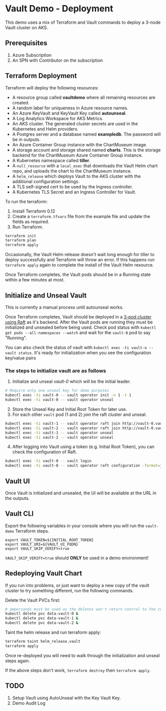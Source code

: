 # Vault Demo - Deployment

This demo uses a mix of Terraform and Vault commands to deploy a 3-node Vault cluster on AKS.

## Prerequisites

1. Azure Subscription
2. An SPN with Contributor on the subscription

## Terraform Deployment

Terraform will deploy the following resources:

* A resource group called **vaultdemo** where all remaining resources are created.
* A random label for uniqueness in Azure resource names.
* An Azure KeyVault and KeyVault Key called **autounseal**.
* A Log Analytics Workspace for AKS Metrics.
* An AKS cluster. The generated cluster secrets are used in the Kubernetes and Helm providers.
* A Postgres server and a database named **exampledb**. The password will be in outputs.
* An Azure Container Group instance with the ChartMuseum image.
* A storage account and storage shared named **charts**. This is the storage backend for the ChartMuseum Azure Container Group instance.
* A Kubernetes namespace called **tiller**.
* A `null_resource` with a `local_exec` that downloads the Vault Helm chart repo, and uploads the chart to the ChartMuseum instance.
* A `helm_release` which deploys Vault to the AKS cluster with the additional configuration settings.
* A TLS self-signed cert to be used by the Ingress controller.
* A Kubernetes TLS Secret and an Ingress Controller for Vault.

To run the terraform:

1. Install Terraform 0.12
2. Create a `terraform.tfvars` file from the example file and update the fields as required.
3. Run Terraform.
``` sh
terraform init
terraform plan
terraform apply
```

Occasionally, the Vault Helm release doesn't wait long enough for tiller to deploy successfully and Terraform will throw an error. If this happens run `terraform apply` again to complete the install of the Vault Helm resource.

Once Terraform completes, the Vault pods should be in a Running state within a few minutes at most. 


## Initialize and Unseal Vault

This is currently a manual process until autounseal works.

Once Terraform completes, Vault should be deployed in a [3-pod cluster using Raft](https://github.com/hashicorp/vault-helm/issues/40) as it's backend. After the Vault pods are running they must be initialized and unsealed before being used. Check pod status with `kubectl get pods --all-namespaces --watch` and wait for the `vault-0` pod to say "Running". 

You can also check the status of vault with `kubectl exec -ti vault-o -- vault status`. It's ready for initialization when you see the configuration key/value pairs

### The steps to initialize vault are as follows

1. Initialize and unseal *vault-0* which will be the initial leader.

``` sh
# Require only one unseal key for demo purposes
kubectl exec -ti vault-0 -- vault operator init -n 1 -t 1
kubectl exec -ti vault-0 -- vault operator unseal
```

2. Store the Unseal Key and Initial Root Token for later use.
3. For each other `vault` pod (1 and 2) join the raft cluster and unseal.

``` sh
kubectl exec -ti vault-1 -- vault operator raft join http://vault-0.vault-headless:8200
kubectl exec -ti vault-2 -- vault operator raft join http://vault-0.vault-headless:8200
kubectl exec -ti vault-1 -- vault operator unseal
kubectl exec -ti vault-2 -- vault operator unseal
```

4. After logging into Vault using a token (e.g. Initial Root Token), you can check the configuration of Raft.

``` sh
kubectl exec -ti vault-0 -- vault login
kubectl exec -ti vault-0 -- vault operator raft configuration -format=json
```

## Vault UI

Once Vault is initialized and unsealed, the UI will be available at the URL in the outputs.

## Vault CLI

Export the following variables in your console where you will run the `vault-demo` Terraform steps.

```
export VAULT_TOKEN=${INITIAL_ROOT_TOKEN}
export VAULT_URI=${VAULT_UI_FQDN}
export VAULT_SKIP_VERIFY=true
```

`VAULT_SKIP_VERIFY=true` should **ONLY** be used in a demo environment!

## Redeploying Vault Chart

If you run into problems, or just want to deploy a new copy of the vault cluster to try something different, run the following commands.

Delete the Vault PVCs first:

``` sh
# ampersands must be used as the deletes won't return control to the console until the pods are removed, which happens in the next step.
kubectl delete pvc data-vault-0 &
kubectl delete pvc data-vault-1 &
kubectl delete pvc data-vault-2 &
```

Taint the helm release and run terraform apply:

``` sh
terraform taint helm_release.vault
terraform apply
```

Once re-deployed you will need to walk through the initialization and unseal steps again.

If the above steps don't work, `terraform destroy` then `terraform apply`.

## TODO

1. Setup Vault using AutoUnseal with the Key Vault Key.
2. Demo Audit Log
